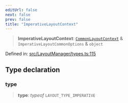```yaml
---
editUrl: false
next: false
prev: false
title: "ImperativeLayoutContext"
---
```


> **ImperativeLayoutContext**: [`CommonLayoutContext`](/api/type-aliases/commonlayoutcontext/) & `ImperativeLayoutCommonOptions` & `object`

Defined in: [src/LayoutManager/types.ts:115](https://github.com/fabricjs/fabric.js/blob/8748628df7e9de00ba77413bfc3ad9e9fe9d4f30/src/LayoutManager/types.ts#L115)

## Type declaration

### type

> **type**: *typeof* `LAYOUT_TYPE_IMPERATIVE`

